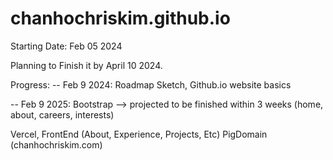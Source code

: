 # chanhochriskim.github.io

Starting Date: Feb 05 2024

Planning to Finish it by April 10 2024.

Progress:
-- Feb 9 2024: Roadmap Sketch, Github.io website basics 

-- Feb 9 2025: Bootstrap --> projected to be finished within 3 weeks (home, about, careers, interests)


Vercel, FrontEnd (About, Experience, Projects, Etc)
PigDomain (chanhochriskim.com)
